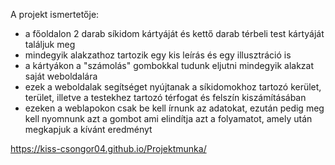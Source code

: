 A projekt ismertetője:

- a főoldalon 2 darab síkidom kártyáját és kettő darab térbeli test kártyáját találjuk meg
- mindegyik alakzathoz tartozik egy kis leírás és egy illusztráció is
- a kártyákon a "számolás" gombokkal tudunk eljutni mindegyik alakzat saját weboldalára
- ezek a weboldalak segítséget nyújtanak a síkidomokhoz tartozó kerület, terület, illetve a testekhez tartozó térfogat és felszín kiszámításában
- ezeken a weblapokon csak be kell írnunk az adatokat, ezután pedig meg kell nyomnunk azt a gombot ami elindítja azt a folyamatot, amely után megkapjuk a kívánt eredményt

https://kiss-csongor04.github.io/Projektmunka/
